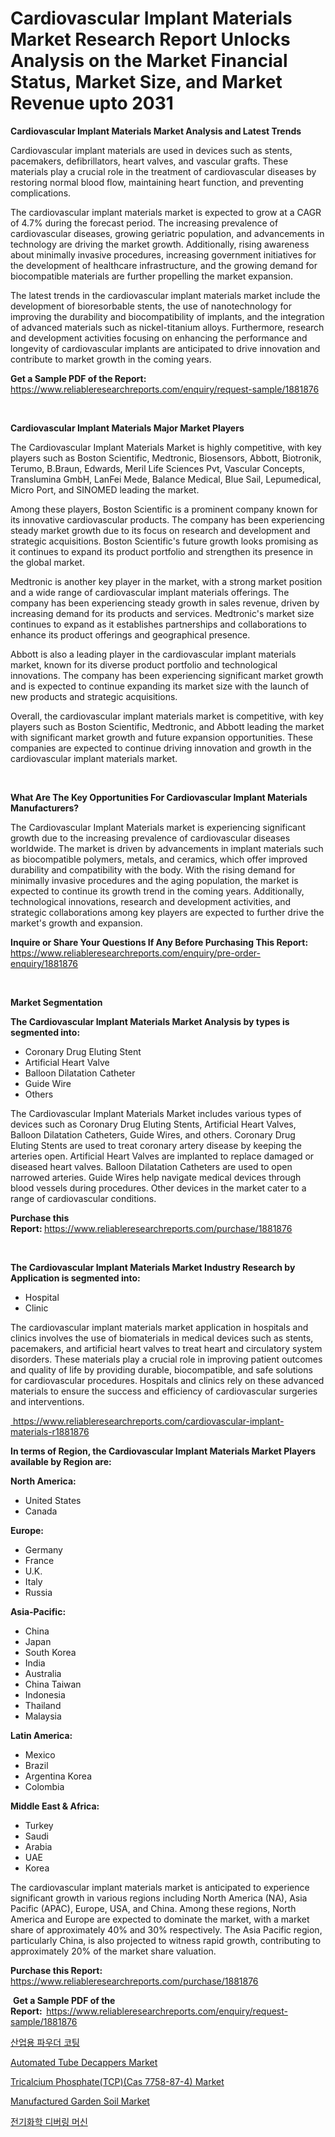 <p><h1>Cardiovascular Implant Materials Market Research Report Unlocks Analysis on the Market Financial Status, Market Size, and Market Revenue upto 2031</h1></p><p><strong>Cardiovascular Implant Materials Market Analysis and Latest Trends</strong></p>
<p><p>Cardiovascular implant materials are used in devices such as stents, pacemakers, defibrillators, heart valves, and vascular grafts. These materials play a crucial role in the treatment of cardiovascular diseases by restoring normal blood flow, maintaining heart function, and preventing complications.</p><p>The cardiovascular implant materials market is expected to grow at a CAGR of 4.7% during the forecast period. The increasing prevalence of cardiovascular diseases, growing geriatric population, and advancements in technology are driving the market growth. Additionally, rising awareness about minimally invasive procedures, increasing government initiatives for the development of healthcare infrastructure, and the growing demand for biocompatible materials are further propelling the market expansion.</p><p>The latest trends in the cardiovascular implant materials market include the development of bioresorbable stents, the use of nanotechnology for improving the durability and biocompatibility of implants, and the integration of advanced materials such as nickel-titanium alloys. Furthermore, research and development activities focusing on enhancing the performance and longevity of cardiovascular implants are anticipated to drive innovation and contribute to market growth in the coming years.</p></p>
<p><strong>Get a Sample PDF of the Report:&nbsp;</strong> <a href="https://www.reliableresearchreports.com/enquiry/request-sample/1881876">https://www.reliableresearchreports.com/enquiry/request-sample/1881876</a></p>
<p>&nbsp;</p>
<p><strong>Cardiovascular Implant Materials Major Market Players</strong></p>
<p><p>The Cardiovascular Implant Materials Market is highly competitive, with key players such as Boston Scientific, Medtronic, Biosensors, Abbott, Biotronik, Terumo, B.Braun, Edwards, Meril Life Sciences Pvt, Vascular Concepts, Translumina GmbH, LanFei Mede, Balance Medical, Blue Sail, Lepumedical, Micro Port, and SINOMED leading the market.</p><p>Among these players, Boston Scientific is a prominent company known for its innovative cardiovascular products. The company has been experiencing steady market growth due to its focus on research and development and strategic acquisitions. Boston Scientific's future growth looks promising as it continues to expand its product portfolio and strengthen its presence in the global market.</p><p>Medtronic is another key player in the market, with a strong market position and a wide range of cardiovascular implant materials offerings. The company has been experiencing steady growth in sales revenue, driven by increasing demand for its products and services. Medtronic's market size continues to expand as it establishes partnerships and collaborations to enhance its product offerings and geographical presence.</p><p>Abbott is also a leading player in the cardiovascular implant materials market, known for its diverse product portfolio and technological innovations. The company has been experiencing significant market growth and is expected to continue expanding its market size with the launch of new products and strategic acquisitions.</p><p>Overall, the cardiovascular implant materials market is competitive, with key players such as Boston Scientific, Medtronic, and Abbott leading the market with significant market growth and future expansion opportunities. These companies are expected to continue driving innovation and growth in the cardiovascular implant materials market.</p></p>
<p>&nbsp;</p>
<p><strong>What Are The Key Opportunities For Cardiovascular Implant Materials Manufacturers?</strong></p>
<p><p>The Cardiovascular Implant Materials market is experiencing significant growth due to the increasing prevalence of cardiovascular diseases worldwide. The market is driven by advancements in implant materials such as biocompatible polymers, metals, and ceramics, which offer improved durability and compatibility with the body. With the rising demand for minimally invasive procedures and the aging population, the market is expected to continue its growth trend in the coming years. Additionally, technological innovations, research and development activities, and strategic collaborations among key players are expected to further drive the market's growth and expansion.</p></p>
<p><strong>Inquire or Share Your Questions If Any Before Purchasing This Report:</strong> <a href="https://www.reliableresearchreports.com/enquiry/pre-order-enquiry/1881876">https://www.reliableresearchreports.com/enquiry/pre-order-enquiry/1881876</a></p>
<p>&nbsp;</p>
<p><strong>Market Segmentation</strong></p>
<p><strong>The Cardiovascular Implant Materials Market Analysis by types is segmented into:</strong></p>
<p><ul><li>Coronary Drug Eluting Stent</li><li>Artificial Heart Valve</li><li>Balloon Dilatation Catheter</li><li>Guide Wire</li><li>Others</li></ul></p>
<p><p>The Cardiovascular Implant Materials Market includes various types of devices such as Coronary Drug Eluting Stents, Artificial Heart Valves, Balloon Dilatation Catheters, Guide Wires, and others. Coronary Drug Eluting Stents are used to treat coronary artery disease by keeping the arteries open. Artificial Heart Valves are implanted to replace damaged or diseased heart valves. Balloon Dilatation Catheters are used to open narrowed arteries. Guide Wires help navigate medical devices through blood vessels during procedures. Other devices in the market cater to a range of cardiovascular conditions.</p></p>
<p><strong>Purchase this Report:&nbsp;</strong><a href="https://www.reliableresearchreports.com/purchase/1881876">https://www.reliableresearchreports.com/purchase/1881876</a></p>
<p>&nbsp;</p>
<p><strong>The Cardiovascular Implant Materials Market Industry Research by Application is segmented into:</strong></p>
<p><ul><li>Hospital</li><li>Clinic</li></ul></p>
<p><p>The cardiovascular implant materials market application in hospitals and clinics involves the use of biomaterials in medical devices such as stents, pacemakers, and artificial heart valves to treat heart and circulatory system disorders. These materials play a crucial role in improving patient outcomes and quality of life by providing durable, biocompatible, and safe solutions for cardiovascular procedures. Hospitals and clinics rely on these advanced materials to ensure the success and efficiency of cardiovascular surgeries and interventions.</p></p>
<p><a href="https://www.reliableresearchreports.com/cardiovascular-implant-materials-r1881876">&nbsp;https://www.reliableresearchreports.com/cardiovascular-implant-materials-r1881876</a></p>
<p><strong>In terms of Region, the Cardiovascular Implant Materials Market Players available by Region are:</strong></p>
<p>
    <p> <strong> North America: </strong>
        <ul>
            <li>United States</li>
            <li>Canada</li>
        </ul>
        </p> 
    <p> <strong> Europe: </strong>
        <ul>
            <li>Germany</li>
            <li>France</li>
            <li>U.K.</li>
            <li>Italy</li>
            <li>Russia</li>
        </ul>
        </p> 
    <p> <strong> Asia-Pacific: </strong>
        <ul>
            <li>China</li>
            <li>Japan</li>
            <li>South Korea</li>
            <li>India</li>
            <li>Australia</li>
            <li>China Taiwan</li>
            <li>Indonesia</li>
            <li>Thailand</li>
            <li>Malaysia</li>
        </ul>
        </p> 
    <p> <strong> Latin America: </strong>
        <ul>
            <li>Mexico</li>
            <li>Brazil</li>
            <li>Argentina Korea</li>
            <li>Colombia</li>
        </ul>
        </p> 
    <p> <strong> Middle East & Africa: </strong>
        <ul>
            <li>Turkey</li>
            <li>Saudi</li>
            <li>Arabia</li>
            <li>UAE</li>
            <li>Korea</li>
        </ul>
    </p>
    </p>
<p><p>The cardiovascular implant materials market is anticipated to experience significant growth in various regions including North America (NA), Asia Pacific (APAC), Europe, USA, and China. Among these regions, North America and Europe are expected to dominate the market, with a market share of approximately 40% and 30% respectively. The Asia Pacific region, particularly China, is also projected to witness rapid growth, contributing to approximately 20% of the market share valuation.</p></p>
<p><strong>Purchase this Report: </strong><a href="https://www.reliableresearchreports.com/purchase/1881876">https://www.reliableresearchreports.com/purchase/1881876</a></p>
<p>&nbsp;<strong>Get a Sample PDF of the Report:&nbsp;&nbsp;</strong><a href="https://www.reliableresearchreports.com/enquiry/request-sample/1881876">https://www.reliableresearchreports.com/enquiry/request-sample/1881876</a></p>
<p><strong></strong></p>
<p><p><a href="https://github.com/vsckjg50460/Market-Research-Report-List-2/blob/main/794854947571.md">산업용 파우더 코팅</a></p><p><a href="https://github.com/joannagoyvaerts/Market-Research-Report-List-2/blob/main/automated-tube-decappers-market.md">Automated Tube Decappers Market</a></p><p><a href="https://issuu.com/reportprime-2/docs/tricalcium-phosphatetcpcas-7758-87-4-market-size-2">Tricalcium Phosphate(TCP)(Cas 7758-87-4) Market</a></p><p><a href="https://www.linkedin.com/pulse/manufactured-garden-soil-market-size-growth-segmentation-8mffc?trackingId=PPU%2B%2F1X8yo%2BcKU1G8ogaIQ%3D%3D">Manufactured Garden Soil Market</a></p><p><a href="https://github.com/GabrielBlanda5656/Market-Research-Report-List-1/blob/main/486086947572.md">전기화학 디버링 머신</a></p></p>